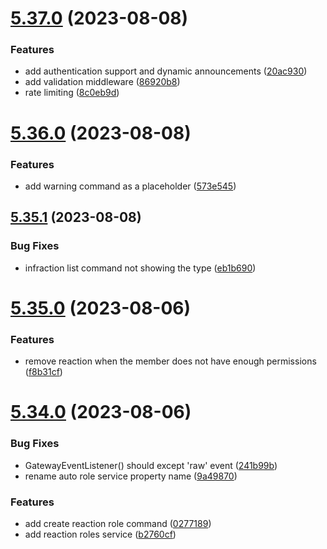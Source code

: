 # [5.37.0](https://github.com/onesoft-sudo/sudobot/compare/v5.36.0...v5.37.0) (2023-08-08)


### Features

* add authentication support and dynamic announcements ([20ac930](https://github.com/onesoft-sudo/sudobot/commit/20ac93014342e00f9d4d6642313627f0e6cd3bd1))
* add validation middleware ([86920b8](https://github.com/onesoft-sudo/sudobot/commit/86920b825aea04bc07b56dd767f666df74b3fd4d))
* rate limiting ([8c0eb9d](https://github.com/onesoft-sudo/sudobot/commit/8c0eb9d0e9c6c4e4011118081c52200617af6ada))



# [5.36.0](https://github.com/onesoft-sudo/sudobot/compare/v5.35.1...v5.36.0) (2023-08-08)


### Features

* add warning command as a placeholder ([573e545](https://github.com/onesoft-sudo/sudobot/commit/573e5455b1ec653816087fd87485389140bb5bb6))



## [5.35.1](https://github.com/onesoft-sudo/sudobot/compare/v5.35.0...v5.35.1) (2023-08-08)


### Bug Fixes

* infraction list command not showing the type ([eb1b690](https://github.com/onesoft-sudo/sudobot/commit/eb1b690abcf94d75b95eba9ede9f2ed772a100fb))



# [5.35.0](https://github.com/onesoft-sudo/sudobot/compare/v5.34.0...v5.35.0) (2023-08-06)


### Features

* remove reaction when the member does not have enough permissions ([f8b31cf](https://github.com/onesoft-sudo/sudobot/commit/f8b31cfd94c04318f8b7098b26dc30021cedf630))



# [5.34.0](https://github.com/onesoft-sudo/sudobot/compare/v5.33.0...v5.34.0) (2023-08-06)


### Bug Fixes

* GatewayEventListener() should except 'raw' event ([241b99b](https://github.com/onesoft-sudo/sudobot/commit/241b99b722ecaa925bb5e38d0821402b1fda5c9c))
* rename auto role service property name ([9a49870](https://github.com/onesoft-sudo/sudobot/commit/9a49870a33706dc9d772cddce7ac492f76fccc1a))


### Features

* add create reaction role command ([0277189](https://github.com/onesoft-sudo/sudobot/commit/0277189d8de3d38d0088ecd26a135ecad8de0648))
* add reaction roles service ([b2760cf](https://github.com/onesoft-sudo/sudobot/commit/b2760cf421d0e7f16ba16f68e4273ed18298fa01))



